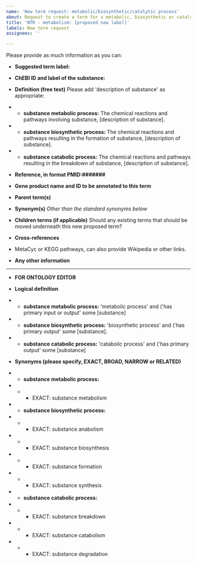 ```yaml
---
name: 'New term request: metabolic/biosynthetic/catalytic process'
about: Request to create a term for x metabolic, biosynthetic or catalytic process
title: 'NTR - metabolism: [proposed new label]'
labels: New term request
assignees: ''

---
```


Please provide as much information as you can: 

* **Suggested term label:**

* **ChEBI ID and label of the substance:**


* **Definition (free text)**
Please add 'description of substance' as appropriate:
* *  **substance metabolic process:** The chemical reactions and pathways involving substance, [description of substance].
* * **substance biosynthetic process:** The chemical reactions and pathways resulting in the formation of substance, [description of substance].
* * **substance catabolic process:** The chemical reactions and pathways resulting in the breakdown of substance, [description of substance]. 


* **Reference, in format PMID:#######**

* **Gene product name and ID to be annotated to this term**

* **Parent term(s)**

* **Synonym(s)**
_Other than the standard synonyms below_

* **Children terms (if applicable)** Should any existing terms that should be moved underneath this new proposed term?

* **Cross-references**
* MetaCyc or KEGG pathways, can also provide Wikipedia or other links.

* **Any other information**

----

* **FOR ONTOLOGY EDITOR**

* **Logical definition**
* *  **substance metabolic process:**
'metabolic process'
 and ('has primary input or output' some [substance]
* * **substance biosynthetic process:**
'biosynthetic process'
 and ('has primary output' some [substance].
* * **substance catabolic process:**
'catabolic process'
 and ('has primary output' some [substance] 

* **Synonyms (please specify, EXACT, BROAD, NARROW or RELATED)**
* *  **substance metabolic process:**
* * * EXACT: substance metabolism
* * **substance biosynthetic process:** 
* * * EXACT: substance anabolism
* * * EXACT: substance biosynthesis
* * * EXACT: substance formation
* * * EXACT: substance synthesis

* * **substance catabolic process:**    
* * * EXACT: substance breakdown
* * * EXACT: substance catabolism
* * * EXACT: substance degradation
